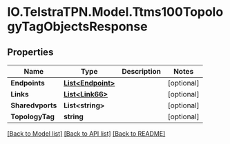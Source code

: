 # IO.TelstraTPN.Model.Ttms100TopologyTagObjectsResponse
## Properties

Name | Type | Description | Notes
------------ | ------------- | ------------- | -------------
**Endpoints** | [**List&lt;Endpoint&gt;**](Endpoint.md) |  | [optional] 
**Links** | [**List&lt;Link66&gt;**](Link66.md) |  | [optional] 
**Sharedvports** | **List&lt;string&gt;** |  | [optional] 
**TopologyTag** | **string** |  | [optional] 

[[Back to Model list]](../README.md#documentation-for-models) [[Back to API list]](../README.md#documentation-for-api-endpoints) [[Back to README]](../README.md)

